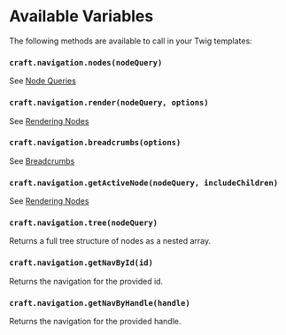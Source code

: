 # Available Variables

The following methods are available to call in your Twig templates:

### `craft.navigation.nodes(nodeQuery)`

See [Node Queries](docs:getting-elements/node-queries)

### `craft.navigation.render(nodeQuery, options)`

See [Rendering Nodes](docs:template-guides/rendering-nodes)

### `craft.navigation.breadcrumbs(options)`

See [Breadcrumbs](docs:template-guides/breadcrumbs)

### `craft.navigation.getActiveNode(nodeQuery, includeChildren)`

See [Rendering Nodes](docs:template-guides/rendering-nodes)

### `craft.navigation.tree(nodeQuery)`

Returns a full tree structure of nodes as a nested array.

### `craft.navigation.getNavById(id)`

Returns the navigation for the provided id.

### `craft.navigation.getNavByHandle(handle)`

Returns the navigation for the provided handle.

